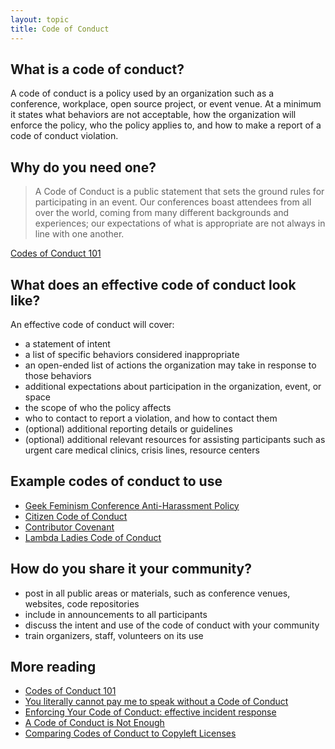```yaml
---
layout: topic
title: Code of Conduct
---
```


## What is a code of conduct?

A code of conduct is a policy used by an organization such as a conference, workplace, open source project, or event venue. At a minimum it states what behaviors are not acceptable, how the organization will enforce the policy, who the policy applies to, and how to make a report of a code of conduct violation.

## Why do you need one?

> A Code of Conduct is a public statement that sets the ground rules for participating in an event. Our conferences boast attendees from all over the world, coming from many different backgrounds and experiences; our expectations of what is appropriate are not always in line with one another.

[Codes of Conduct 101](http://www.ashedryden.com/blog/codes-of-conduct-101-faq)

## What does an effective code of conduct look like?

An effective code of conduct will cover:

- a statement of intent
- a list of specific behaviors considered inappropriate
- an open-ended list of actions the organization may take in response to those behaviors
- additional expectations about participation in the organization, event, or space
- the scope of who the policy affects
- who to contact to report a violation, and how to contact them
- (optional) additional reporting details or guidelines
- (optional) additional relevant resources for assisting participants such as urgent care medical clinics, crisis lines, resource centers

## Example codes of conduct to use

- [Geek Feminism Conference Anti-Harassment Policy](http://geekfeminism.wikia.com/wiki/Conference_anti-harassment/Policy)
- [Citizen Code of Conduct](http://citizencodeofconduct.org/)
- [Contributor Covenant](http://contributor-covenant.org/)
- [Lambda Ladies Code of Conduct](http://www.lambdaladies.com/code-of-conduct/)

## How do you share it your community?

- post in all public areas or materials, such as conference venues, websites, code repositories
- include in announcements to all participants
- discuss the intent and use of the code of conduct with your community
- train organizers, staff, volunteers on its use

## More reading

- [Codes of Conduct 101](http://www.ashedryden.com/blog/codes-of-conduct-101-faq)
- [You literally cannot pay me to speak without a Code of Conduct](http://rachelnabors.com/2015/09/01/code-of-conduct/)
- [Enforcing Your Code of Conduct: effective incident response](http://www.slideshare.net/aeschright/enforcing-your-code-of-conduct-effective-incident-response)
- [A Code of Conduct is Not Enough](https://modelviewculture.com/pieces/a-code-of-conduct-is-not-enough)
- [Comparing Codes of Conduct to Copyleft Licenses](http://www.harihareswara.net/sumana/2016/02/19/0)
